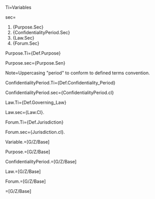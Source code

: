 Ti=Variables

sec=<ol><li>{Purpose.Sec}</li><li>{ConfidentialityPeriod.Sec}</li><li>{Law.Sec}</li><li>{Forum.Sec}</li></ol>

Purpose.Ti={Def.Purpose}

Purpose.sec={Purpose.Sen}

Note=Uppercasing "period" to conform to defined terms convention.

ConfidentialityPeriod.Ti={Def.Confidentiality_Period}

ConfidentialityPeriod.sec={ConfidentialityPeriod.cl}

Law.Ti={Def.Governing_Law}

Law.sec={Law.Cl}.

Forum.Ti={Def.Jurisdiction}

Forum.sec={Jurisdiction.cl}.

Variable.=[G/Z/Base]

Purpose.=[G/Z/Base]

ConfidentialityPeriod.=[G/Z/Base]

Law.=[G/Z/Base]

Forum.=[G/Z/Base]

=[G/Z/Base]
